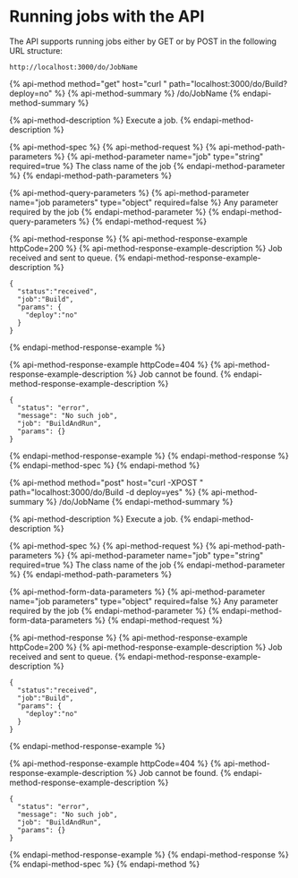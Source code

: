 # Running jobs with the API

The API supports running jobs either by GET or by POST in the following URL structure:

```text
http://localhost:3000/do/JobName
```

{% api-method method="get" host="curl " path="localhost:3000/do/Build?deploy=no" %}
{% api-method-summary %}
/do/JobName
{% endapi-method-summary %}

{% api-method-description %}
Execute a job. 
{% endapi-method-description %}

{% api-method-spec %}
{% api-method-request %}
{% api-method-path-parameters %}
{% api-method-parameter name="job" type="string" required=true %}
The class name of the job
{% endapi-method-parameter %}
{% endapi-method-path-parameters %}

{% api-method-query-parameters %}
{% api-method-parameter name="job parameters" type="object" required=false %}
Any parameter required by the job
{% endapi-method-parameter %}
{% endapi-method-query-parameters %}
{% endapi-method-request %}

{% api-method-response %}
{% api-method-response-example httpCode=200 %}
{% api-method-response-example-description %}
Job received and sent to queue.
{% endapi-method-response-example-description %}

```
{
  "status":"received",
  "job":"Build",
  "params": {
    "deploy":"no"
  }
}
```
{% endapi-method-response-example %}

{% api-method-response-example httpCode=404 %}
{% api-method-response-example-description %}
Job cannot be found.
{% endapi-method-response-example-description %}

```
{
  "status": "error",
  "message": "No such job",
  "job": "BuildAndRun",
  "params": {}
}

```
{% endapi-method-response-example %}
{% endapi-method-response %}
{% endapi-method-spec %}
{% endapi-method %}

{% api-method method="post" host="curl -XPOST " path="localhost:3000/do/Build -d deploy=yes" %}
{% api-method-summary %}
/do/JobName
{% endapi-method-summary %}

{% api-method-description %}
Execute a job.
{% endapi-method-description %}

{% api-method-spec %}
{% api-method-request %}
{% api-method-path-parameters %}
{% api-method-parameter name="job" type="string" required=true %}
The class name of the job
{% endapi-method-parameter %}
{% endapi-method-path-parameters %}

{% api-method-form-data-parameters %}
{% api-method-parameter name="job parameters" type="object" required=false %}
Any parameter required by the job
{% endapi-method-parameter %}
{% endapi-method-form-data-parameters %}
{% endapi-method-request %}

{% api-method-response %}
{% api-method-response-example httpCode=200 %}
{% api-method-response-example-description %}
Job received and sent to queue.
{% endapi-method-response-example-description %}

```
{
  "status":"received",
  "job":"Build",
  "params": {
    "deploy":"no"
  }
}
```
{% endapi-method-response-example %}

{% api-method-response-example httpCode=404 %}
{% api-method-response-example-description %}
Job cannot be found.
{% endapi-method-response-example-description %}

```
{
  "status": "error",
  "message": "No such job",
  "job": "BuildAndRun",
  "params": {}
}

```
{% endapi-method-response-example %}
{% endapi-method-response %}
{% endapi-method-spec %}
{% endapi-method %}
